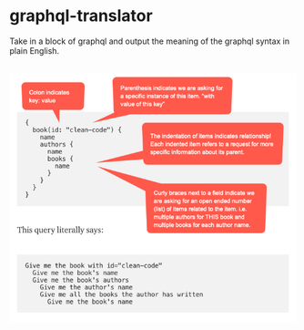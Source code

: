 # graphql-translator
Take in a block of graphql and output the meaning of the graphql syntax in plain English.<br><br>

![alt text](https://raw.githubusercontent.com/chris-relaxing/graphql-translator/master/graphql_syntax_notes/basic-syntax1.png)
